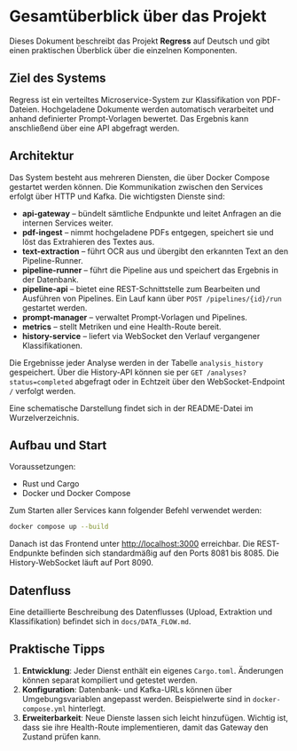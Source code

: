 # Gesamtüberblick über das Projekt

Dieses Dokument beschreibt das Projekt **Regress** auf Deutsch und gibt einen praktischen Überblick über die einzelnen Komponenten.

## Ziel des Systems

Regress ist ein verteiltes Microservice-System zur Klassifikation von PDF-Dateien. Hochgeladene Dokumente werden automatisch verarbeitet und anhand definierter Prompt-Vorlagen bewertet. Das Ergebnis kann anschließend über eine API abgefragt werden.

## Architektur

Das System besteht aus mehreren Diensten, die über Docker Compose gestartet werden können. Die Kommunikation zwischen den Services erfolgt über HTTP und Kafka. Die wichtigsten Dienste sind:

- **api-gateway** – bündelt sämtliche Endpunkte und leitet Anfragen an die internen Services weiter.
- **pdf-ingest** – nimmt hochgeladene PDFs entgegen, speichert sie und löst das Extrahieren des Textes aus.
- **text-extraction** – führt OCR aus und übergibt den erkannten Text an den Pipeline-Runner.
- **pipeline-runner** – führt die Pipeline aus und speichert das Ergebnis in der Datenbank.
- **pipeline-api** – bietet eine REST-Schnittstelle zum Bearbeiten und
  Ausführen von Pipelines. Ein Lauf kann über
  `POST /pipelines/{id}/run` gestartet werden.
- **prompt-manager** – verwaltet Prompt-Vorlagen und Pipelines.
- **metrics** – stellt Metriken und eine Health-Route bereit.
- **history-service** – liefert via WebSocket den Verlauf vergangener Klassifikationen.

Die Ergebnisse jeder Analyse werden in der Tabelle `analysis_history`
gespeichert. Über die History-API können sie per
`GET /analyses?status=completed` abgefragt oder in Echtzeit über den
WebSocket-Endpoint `/` verfolgt werden.

Eine schematische Darstellung findet sich in der README-Datei im Wurzelverzeichnis.

## Aufbau und Start

Voraussetzungen:

- Rust und Cargo
- Docker und Docker Compose

Zum Starten aller Services kann folgender Befehl verwendet werden:

```bash
docker compose up --build
```

Danach ist das Frontend unter <http://localhost:3000> erreichbar. Die REST-Endpunkte befinden sich standardmäßig auf den Ports 8081 bis 8085. Die History-WebSocket läuft auf Port 8090.

## Datenfluss

Eine detaillierte Beschreibung des Datenflusses (Upload, Extraktion und Klassifikation) befindet sich in `docs/DATA_FLOW.md`.

## Praktische Tipps

1. **Entwicklung**: Jeder Dienst enthält ein eigenes `Cargo.toml`. Änderungen können separat kompiliert und getestet werden.
2. **Konfiguration**: Datenbank- und Kafka-URLs können über Umgebungsvariablen angepasst werden. Beispielwerte sind in `docker-compose.yml` hinterlegt.
3. **Erweiterbarkeit**: Neue Dienste lassen sich leicht hinzufügen. Wichtig ist, dass sie ihre Health-Route implementieren, damit das Gateway den Zustand prüfen kann.

